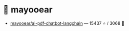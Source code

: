 # 👤 mayooear

- [mayooear/ai-pdf-chatbot-langchain](https://github.com/mayooear/ai-pdf-chatbot-langchain) — 15437 ⭐️ / 3068 🍴
